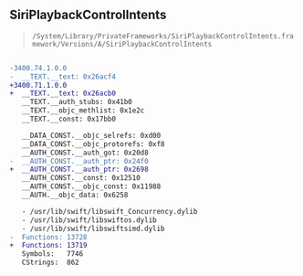 ## SiriPlaybackControlIntents

> `/System/Library/PrivateFrameworks/SiriPlaybackControlIntents.framework/Versions/A/SiriPlaybackControlIntents`

```diff

-3400.74.1.0.0
-  __TEXT.__text: 0x26acf4
+3400.71.1.0.0
+  __TEXT.__text: 0x26acb0
   __TEXT.__auth_stubs: 0x41b0
   __TEXT.__objc_methlist: 0x1e2c
   __TEXT.__const: 0x17bb0

   __DATA_CONST.__objc_selrefs: 0xd00
   __DATA_CONST.__objc_protorefs: 0xf8
   __AUTH_CONST.__auth_got: 0x20d8
-  __AUTH_CONST.__auth_ptr: 0x24f0
+  __AUTH_CONST.__auth_ptr: 0x2698
   __AUTH_CONST.__const: 0x12510
   __AUTH_CONST.__objc_const: 0x11988
   __AUTH.__objc_data: 0x6258

   - /usr/lib/swift/libswift_Concurrency.dylib
   - /usr/lib/swift/libswiftos.dylib
   - /usr/lib/swift/libswiftsimd.dylib
-  Functions: 13728
+  Functions: 13719
   Symbols:   7746
   CStrings:  862
 

```
